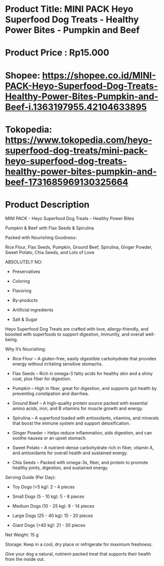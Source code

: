 # Product Title: MINI PACK Heyo Superfood Dog Treats - Healthy Power Bites - Pumpkin and Beef

# Product Price : Rp15.000

# Shopee: https://shopee.co.id/MINI-PACK-Heyo-Superfood-Dog-Treats-Healthy-Power-Bites-Pumpkin-and-Beef-i.1363197955.42104633895

# Tokopedia: https://www.tokopedia.com/heyo-superfood-dog-treats/mini-pack-heyo-superfood-dog-treats-healthy-power-bites-pumpkin-and-beef-1731685969130325664

# Product Description

MINI PACK - Heyo Superfood Dog Treats – Healthy Power Bites

Pumpkin & Beef with Flax Seeds & Spirulina

Packed with Nourishing Goodness:

Rice Flour, Flax Seeds, Pumpkin, Ground Beef, Spirulina, Ginger Powder, Sweet Potato, Chia Seeds, and Lots of Love

ABSOLUTELY NO:

- Preservatives

- Coloring

- Flavoring

- By-products

- Artificial ingredients

- Salt & Sugar

Heyo Superfood Dog Treats are crafted with love, allergy-friendly, and boosted with superfoods to support digestion, immunity, and overall well-being.

Why It’s Nourishing:

- Rice Flour – A gluten-free, easily digestible carbohydrate that provides energy without irritating sensitive stomachs.

- Flax Seeds – Rich in omega-3 fatty acids for healthy skin and a shiny coat, plus fiber for digestion.

- Pumpkin – High in fiber, great for digestion, and supports gut health by preventing constipation and diarrhea.

- Ground Beef – A high-quality protein source packed with essential amino acids, iron, and B vitamins for muscle growth and energy.

- Spirulina – A superfood loaded with antioxidants, vitamins, and minerals that boost the immune system and support detoxification.

- Ginger Powder – Helps reduce inflammation, aids digestion, and can soothe nausea or an upset stomach.

- Sweet Potato – A nutrient-dense carbohydrate rich in fiber, vitamin A, and antioxidants for overall health and sustained energy.

- Chia Seeds – Packed with omega-3s, fiber, and protein to promote healthy joints, digestion, and sustained energy.

Serving Guide (Per Day):

- Toy Dogs (<5 kg): 2 - 4 pieces

- Small Dogs (5 - 10 kg): 5 - 8 pieces

- Medium Dogs (10 - 25 kg): 9 - 14 pieces

- Large Dogs (25 - 40 kg): 15 - 20 pieces

- Giant Dogs (>40 kg): 21 - 30 pieces

Net Weight: 15 g

Storage: Keep in a cool, dry place or refrigerate for maximum freshness.

Give your dog a natural, nutrient-packed treat that supports their health from the inside out.
